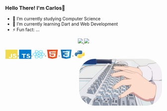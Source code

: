 ### Hello There! I'm Carlos👋

- 🔭 I’m currently studying Computer Science
- 🌱 I’m currently learning Dart and Web Development
- ⚡ Fun fact: ...

<div align="center">
  <a href="https://github.com/CarlosEddie">
  <img height="180em" src="https://github-readme-stats.vercel.app/api?username=CarlosEddie&show_icons=true&theme=dracula&include_all_commits=true&count_private=true"/>
  <img height="180em" src="https://github-readme-stats.vercel.app/api/top-langs/?username=CarlosEddie&layout=compact&langs_count=7&theme=dracula"/>
</div>
  
<div style="display: inline_block"><br>
<img align="center" alt="Js" height="30" width="40" src="https://raw.githubusercontent.com/devicons/devicon/master/icons/javascript/javascript-plain.svg">
<img align="center" alt="Ts" height="30" width="40" src="https://raw.githubusercontent.com/devicons/devicon/master/icons/typescript/typescript-plain.svg">
<img align="center" alt="React" height="30" width="40" src="https://raw.githubusercontent.com/devicons/devicon/master/icons/react/react-original.svg">
<img align="center" alt="HTML" height="30" width="40" src="https://raw.githubusercontent.com/devicons/devicon/master/icons/html5/html5-original.svg">
<img align="center" alt="CSS" height="30" width="40" src="https://raw.githubusercontent.com/devicons/devicon/master/icons/css3/css3-original.svg">
<img align="center" alt="Python" height="30" width="40" src="https://raw.githubusercontent.com/devicons/devicon/master/icons/python/python-original.svg">
<img align="right" alt="pic" height="150" style="border-radius:50px;" src="https://github.com/CarlosEddie/CarlosEddie/blob/main/dragonmaid.gif">
</div>
